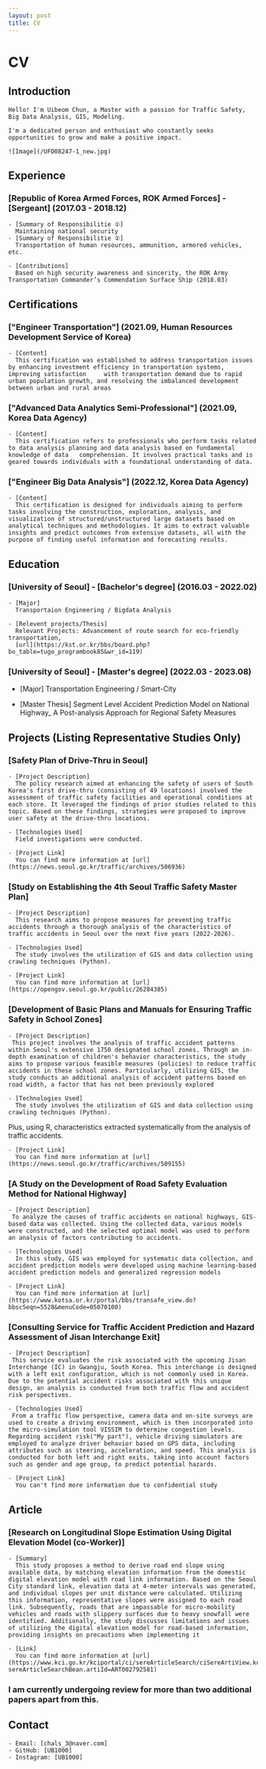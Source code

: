```yaml
---
layout: post
title: CV
---
```

  # CV


  ## Introduction
    Hello! I'm Uibeom Chun, a Master with a passion for Traffic Safety, Big Data Analysis, GIS, Modeling. 

    I'm a dedicated person and enthusiast who constantly seeks opportunities to grow and make a positive impact.

    ![Image](/UFD08247-1_new.jpg)
  ## Experience

  ### [Republic of Korea Armed Forces, ROK Armed Forces] - [Sergeant] (2017.03 - 2018.12)
    - [Summary of Responsibilitie ①] 
      Maintaining national security
    - [Summary of Responsibilitie ②]
      Transportation of human resources, ammunition, armored vehicles, etc.
  
    - [Contributions]
      Based on high security awareness and sincerity, the ROK Army Transportation Commander’s Commendation Surface Ship (2018.03)


## Certifications

### ["Engineer Transportation"] (2021.09, Human Resources Development Service of Korea) 
    - [Content]
      This certification was established to address transportation issues by enhancing investment efficiency in transportation systems, improving satisfaction     with transportation demand due to rapid urban population growth, and resolving the imbalanced development between urban and rural areas

### ["Advanced Data Analytics Semi-Professional"] (2021.09, Korea Data Agency) 
    - [Content]
      This certification refers to professionals who perform tasks related to data analysis planning and data analysis based on fundamental knowledge of data   comprehension. It involves practical tasks and is geared towards individuals with a foundational understanding of data.

### ["Engineer Big Data Analysis"] (2022.12, Korea Data Agency) 
    - [Content]
      This certification is designed for individuals aiming to perform tasks involving the construction, exploration, analysis, and visualization of structured/unstructured large datasets based on analytical techniques and methodologies. It aims to extract valuable insights and predict outcomes from extensive datasets, all with the purpose of finding useful information and forecasting results.


## Education

### [University of Seoul] - [Bachelor's degree] (2016.03 - 2022.02)
    - [Major]
      Transportaion Engineering / Bigdata Analysis
  
    - [Relevent projects/Thesis]
      Relevant Projects: Advancement of route search for eco-friendly transportation, 
      [url](https://kst.or.kr/bbs/board.php?bo_table=tugo_programbook85&wr_id=119)

### [University of Seoul] - [Master's degree] (2022.03 - 2023.08)
- [Major]
  Transportation Engineering / Smart-City
  
- [Master Thesis]
  Segment Level Accident Prediction Model on National Highway_ A Post-analysis Approach for Regional Safety Measures


## Projects (Listing Representative Studies Only)

### [Safety Plan of Drive-Thru in Seoul]
    - [Project Description]
      The policy research aimed at enhancing the safety of users of South Korea's first drive-thru (consisting of 49 locations) involved the assessment of traffic safety facilities and operational conditions at each store. It leveraged the findings of prior studies related to this topic. Based on these findings, strategies were proposed to improve user safety at the drive-thru locations.
  
    - [Technologies Used]
      Field investigations were conducted.
  
    - [Project Link]
      You can find more information at [url](https://news.seoul.go.kr/traffic/archives/506936)

### [Study on Establishing the 4th Seoul Traffic Safety Master Plan]
    - [Project Description]
      This research aims to propose measures for preventing traffic accidents through a thorough analysis of the characteristics of traffic accidents in Seoul over the next five years (2022-2026).
  
    - [Technologies Used]
      The study involves the utilization of GIS and data collection using crawling techniques (Python).
  
    - [Project Link]
      You can find more information at [url](https://opengov.seoul.go.kr/public/26284385)

### [Development of Basic Plans and Manuals for Ensuring Traffic Safety in School Zones]
    - [Project Description]
     This project involves the analysis of traffic accident patterns within Seoul's extensive 1750 designated school zones. Through an in-depth examination of children's behavior characteristics, the study aims to propose various feasible measures (policies) to reduce traffic accidents in these school zones. Particularly, utilizing GIS, the study conducts an additional analysis of accident patterns based on road width, a factor that has not been previously explored

    - [Technologies Used]
      The study involves the utilization of GIS and data collection using crawling techniques (Python).
  Plus, using R, characteristics extracted systematically from the analysis of traffic accidents.
  
    - [Project Link]
      You can find more information at [url](https://news.seoul.go.kr/traffic/archives/509155)

### [A Study on the Development of Road Safety Evaluation Method for National Highway]
    - [Project Description]
     To analyze the causes of traffic accidents on national highways, GIS-based data was collected. Using the collected data, various models were constructed, and the selected optimal model was used to perform an analysis of factors contributing to accidents.

    - [Technologies Used]
      In this study, GIS was employed for systematic data collection, and accident prediction models were developed using machine learning-based accident prediction models and generalized regression models
  
    - [Project Link]
      You can find more information at [url](https://www.kotsa.or.kr/portal/bbs/transafe_view.do?bbscSeqn=5528&menuCode=05070100)

### [Consulting Service for Traffic Accident Prediction and Hazard Assessment of Jisan Interchange Exit]
    - [Project Description]
     This service evaluates the risk associated with the upcoming Jisan Interchange (IC) in Gwangju, South Korea. This interchange is designed with a left exit configuration, which is not commonly used in Korea. Due to the potential accident risks associated with this unique design, an analysis is conducted from both traffic flow and accident risk perspectives.

    - [Technologies Used]
     From a traffic flow perspective, camera data and on-site surveys are used to create a driving environment, which is then incorporated into the micro-simulation tool VISSIM to determine congestion levels. Regarding accident risk("My part"), vehicle driving simulators are employed to analyze driver behavior based on GPS data, including attributes such as steering, acceleration, and speed. This analysis is conducted for both left and right exits, taking into account factors such as gender and age group, to predict potential hazards.

    - [Project Link]
      You can't find more information due to confidential study


## Article

### [Research on Longitudinal Slope Estimation Using Digital Elevation Model (co-Worker)]
    - [Summary] 
      This study proposes a method to derive road end slope using available data, by matching elevation information from the domestic digital elevation model with road link information. Based on the Seoul City standard link, elevation data at 4-meter intervals was generated, and individual slopes per unit distance were calculated. Utilizing this information, representative slopes were assigned to each road link. Subsequently, roads that are impassable for micro-mobility vehicles and roads with slippery surfaces due to heavy snowfall were identified. Additionally, the study discusses limitations and issues of utilizing the digital elevation model for road-based information, providing insights on precautions when implementing it

    - [Link]
      You can find more information at [url](https://www.kci.go.kr/kciportal/ci/sereArticleSearch/ciSereArtiView.kci?sereArticleSearchBean.artiId=ART002792581)

### I am currently undergoing review for more than two additional papers apart from this.
  
## Contact
    - Email: [chals_3@naver.com]
    - GitHub: [UB1000]
    - Instagram: [UB1000]
